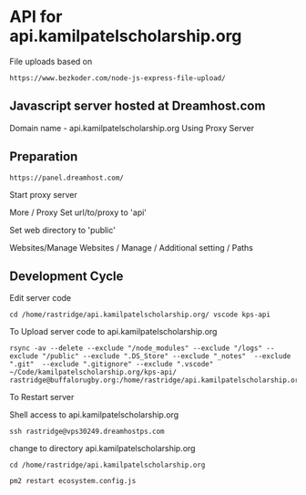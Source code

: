 # API for api.kamilpatelscholarship.org

File uploads based on

```
https://www.bezkoder.com/node-js-express-file-upload/
```

## Javascript server hosted at Dreamhost.com

Domain name - api.kamilpatelscholarship.org
Using Proxy Server

## Preparation

```
https://panel.dreamhost.com/
```

Start proxy server

More / Proxy
Set url/to/proxy to 'api'

Set web directory to 'public'

Websites/Manage Websites / Manage / Additional setting / Paths

## Development Cycle

Edit server code

```
cd /home/rastridge/api.kamilpatelscholarship.org/ vscode kps-api
```

To Upload server code to api.kamilpatelscholarship.org

```
rsync -av --delete --exclude "/node_modules" --exclude "/logs" --exclude "/public" --exclude ".DS_Store" --exclude "_notes"  --exclude ".git"  --exclude ".gitignore" --exclude ".vscode" ~/Code/kamilpatelscholarship.org/kps-api/ rastridge@buffalorugby.org:/home/rastridge/api.kamilpatelscholarship.org/
```

To Restart server

Shell access to api.kamilpatelscholarship.org

```
ssh rastridge@vps30249.dreamhostps.com
```

change to directory api.kamilpatelscholarship.org

```
cd /home/rastridge/api.kamilpatelscholarship.org
```

```
pm2 restart ecosystem.config.js
```
